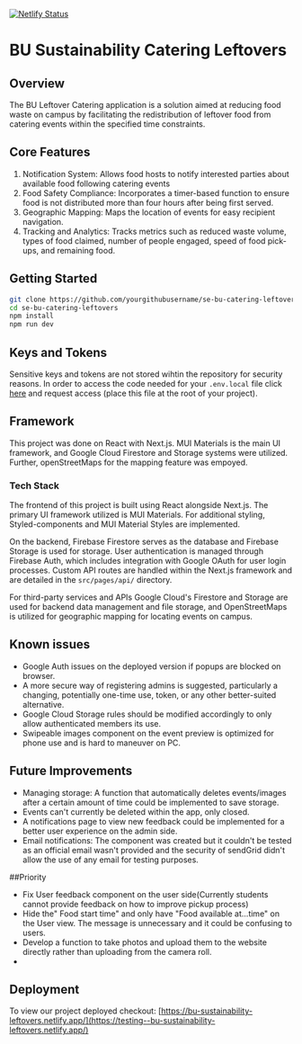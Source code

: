 [![Netlify Status](https://api.netlify.com/api/v1/badges/589b5f54-8e95-4ceb-950f-262659a1bc4c/deploy-status)](https://app.netlify.com/sites/bu-sustainability-leftovers/deploys)
# BU Sustainability Catering Leftovers

## Overview
The BU Leftover Catering application is a solution aimed at reducing food waste on campus by facilitating the redistribution of leftover food from catering events within the specified time constraints.

## Core Features

1. Notification System: Allows food hosts to notify interested parties about available food following catering events
2. Food Safety Compliance: Incorporates a timer-based function to ensure food is not distributed more than four hours after being first served.
3. Geographic Mapping: Maps the location of events for easy recipient navigation.
4. Tracking and Analytics: Tracks metrics such as reduced waste volume, types of food claimed, number of people engaged, speed of food pick-ups, and remaining food.

## Getting Started
```bash
git clone https://github.com/yourgithubusername/se-bu-catering-leftovers.git (or download the entire project to your desktop by pressing the green "code" button and selecting "Download ZIP")
cd se-bu-catering-leftovers
npm install
npm run dev
```

## Keys and Tokens

Sensitive keys and tokens are not stored wihtin the repository for security reasons. In order to access the code needed for your `.env.local` file click [here](https://docs.google.com/document/d/1q36ZDuAt48hI16fnFLAFXnPPpRyCHUFzPR3rzwDUCu4/edit?usp=sharing) and request access (place this file at the root of your project).

## Framework

This project was done on React with Next.js. MUI Materials is the main UI framework, and Google Cloud Firestore and Storage systems were utilized. Further, openStreetMaps for the mapping feature was empoyed.

### Tech Stack
The frontend of this project is built using React alongside Next.js. The primary UI framework utilized is MUI Materials. For additional styling, Styled-components and MUI Material Styles are implemented.

On the backend, Firebase Firestore serves as the database and Firebase Storage is used for storage. User authentication is managed through Firebase Auth, which includes integration with Google OAuth for user login processes. Custom API routes are handled within the Next.js framework and are detailed in the `src/pages/api/` directory.

For third-party services and APIs Google Cloud's Firestore and Storage are used for backend data management and file storage, and OpenStreetMaps is utilized for geographic mapping for locating events on campus.

## Known issues
* Google Auth issues on the deployed version if popups are blocked on browser.
* A more secure way of registering admins is suggested, particularly a changing, potentially one-time use, token, or any other better-suited alternative.
* Google Cloud Storage rules should be modified accordingly to only allow authenticated members its use.
* Swipeable images component on the event preview is optimized for phone use and is hard to maneuver on PC.
  
## Future Improvements
* Managing storage: A function that automatically deletes events/images after a certain amount of time could be implemented to save storage.
* Events can't currently be deleted within the app, only closed. 
* A notifications page to view new feedback could be implemented for a better user experience on the admin side.
* Email notifications: The component was created but it couldn't be tested as an official email wasn't provided and the security of sendGrid didn't allow the use of any email for testing purposes.

##Priority
* Fix User feedback component on the user side(Currently students cannot provide feedback on how to improve pickup process)
* Hide the" Food start time" and only have "Food available at...time" on the User view. The message is unnecessary and it could be confusing to users.
* Develop a function to take photos and upload them to the website directly rather than uploading from the camera roll.
* 

## Deployment
To view our project deployed checkout: [https://bu-sustainability-leftovers.netlify.app/](https://testing--bu-sustainability-leftovers.netlify.app/)
